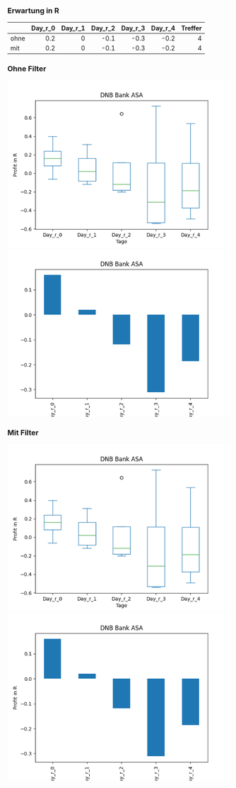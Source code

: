 ### Erwartung in R
|      |   Day_r_0 |   Day_r_1 |   Day_r_2 |   Day_r_3 |   Day_r_4 |   Treffer |
|:-----|----------:|----------:|----------:|----------:|----------:|----------:|
| ohne |       0.2 |         0 |      -0.1 |      -0.3 |      -0.2 |         4 |
| mit  |       0.2 |         0 |      -0.1 |      -0.3 |      -0.2 |         4 |

### Ohne Filter
![image info](./data/DNBBY_box_all.png)
![image info](./data/DNBBY_median_all.png)

### Mit Filter
![image info](./data/DNBBY_box_filtered.png)
![image info](./data/DNBBY_median_filtered.png)